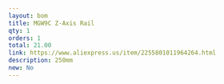 ```yaml
---
layout: bom
title: MGW9C Z-Axis Rail
qty: 1
orders: 1
total: 21.00
link: https://www.aliexpress.us/item/2255801011964264.html
description: 250mm
new: No
---
```

